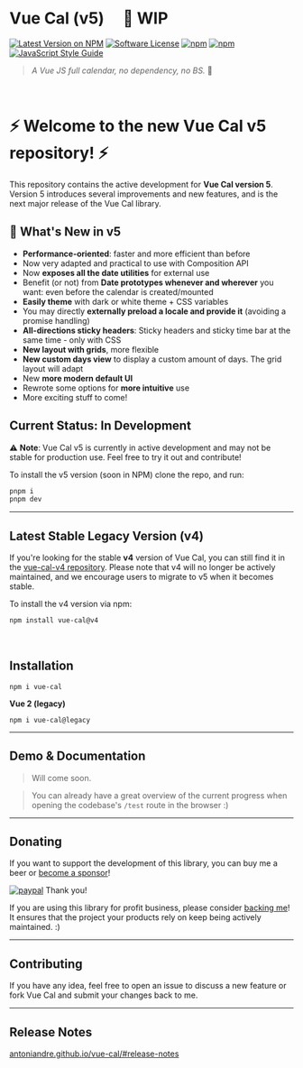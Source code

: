 
# Vue Cal (v5) &nbsp; &nbsp; 🚧 WIP
[![Latest Version on NPM](https://img.shields.io/npm/v/vue-cal.svg)](https://npmjs.com/package/vue-cal)
[![Software License](https://img.shields.io/badge/license-MIT-brightgreen.svg)](LICENSE.md)
[![npm](https://img.shields.io/npm/dt/vue-cal.svg)](https://www.npmjs.com/package/vue-cal)
[![npm](https://img.shields.io/npm/dw/vue-cal.svg)](https://www.npmjs.com/package/vue-cal)
[![JavaScript Style Guide](https://img.shields.io/badge/code_style-standard-brightgreen.svg)](https://standardjs.com)

> _A Vue JS full calendar, no dependency, no BS._ :metal:

<br>

# ⚡ **Welcome to the new Vue Cal v5 repository!** ⚡

This repository contains the active development for **Vue Cal version 5**. Version 5 introduces several improvements and new features, and is the next major release of the Vue Cal library.

## 🚀 What's New in v5

- **Performance-oriented**: faster and more efficient than before
- Now very adapted and practical to use with Composition API
- Now **exposes all the date utilities** for external use
- Benefit (or not) from **Date prototypes whenever and wherever** you want: even before the calendar is created/mounted
- **Easily theme** with dark or white theme + CSS variables
- You may directly **externally preload a locale and provide it** (avoiding a promise handling)
- **All-directions sticky headers**: Sticky headers and sticky time bar at the same time - only with CSS
- **New layout with grids**, more flexible
- **New custom days view** to display a custom amount of days. The grid layout will adapt
- New **more modern default UI**
- Rewrote some options for **more intuitive** use
- More exciting stuff to come!


## Current Status: **In Development**

⚠️ **Note**: Vue Cal v5 is currently in active development and may not be stable for production use. Feel free to try it out and contribute!

To install the v5 version (soon in NPM) clone the repo, and run:
```bash
pnpm i
pnpm dev
```
<!-- ```bash
npm install vue-cal@next
``` -->

---

## Latest Stable Legacy Version (v4)

If you're looking for the stable **v4** version of Vue Cal, you can still find it in the [vue-cal-v4 repository](https://github.com/antoniandre/vue-cal-v4). Please note that v4 will no longer be actively maintained, and we encourage users to migrate to v5 when it becomes stable.

To install the v4 version via npm:
```bash
npm install vue-cal@v4
```

<br>

## Installation

```
npm i vue-cal
```

**Vue 2 (legacy)**

```
npm i vue-cal@legacy
```

___

## Demo & Documentation
> Will come soon.

> You can already have a great overview of the current progress when opening the codebase's `/test` route in the browser :)

___

## Donating

If you want to support the development of this library, you can buy me a beer or [become a sponsor](https://github.com/sponsors/antoniandre)!

[![paypal](https://www.paypalobjects.com/en_AU/i/btn/btn_donateCC_LG.gif)](https://www.paypal.me/antoniandre1)
Thank you!

If you are using this library for profit business, please consider [backing me](https://github.com/sponsors/antoniandre)!
It ensures that the project your products rely on keep being actively maintained. :)

___

## Contributing

If you have any idea, feel free to open an issue to discuss a new feature or fork Vue Cal and submit your changes back to me.

___

## Release Notes

[antoniandre.github.io/vue-cal/#release-notes](https://antoniandre.github.io/vue-cal/#release-notes)
